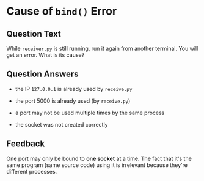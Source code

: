 # Cause of `bind()` Error

## Question Text

While `receiver.py` is still running, run it again from another terminal.
You will get an error.
What is its cause?

## Question Answers

- the IP `127.0.0.1` is already used by `receive.py`

+ the port 5000 is already used (by `receive.py`)

- a port may not be used multiple times by the same process

- the socket was not created correctly

## Feedback

One port may only be bound to **one socket** at a time.
The fact that it's the same program (same source code) using it is irrelevant because they're different processes.
